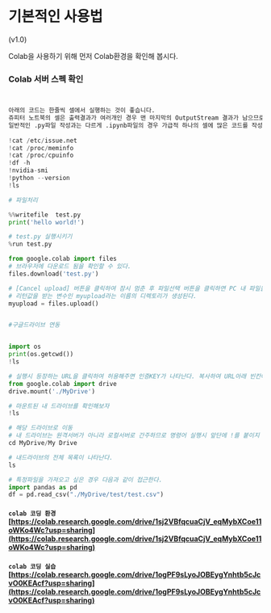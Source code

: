 # 기본적인 사용법

\(v1.0\)

Colab을 사용하기 위해 먼저 Colab환경을 확인해 봅시다.  

### Colab 서버 스펙 확인

```python


아래의 코드는 한줄씩 셀에서 실행하는 것이 좋습니다.  
쥬피터 노트북의 셀은 출력결과가 여러개인 경우 맨 마지막의 OutputStream 결과가 남으므로 이전 출력결과를 확인할 수 없기 때문입니다.   
일반적인 .py파일 작성과는 다르게 .ipynb파일의 경우 가급적 하나의 셀에 많은 코드를 작성하지 않는것이 좋습니다.  
 
!cat /etc/issue.net
!cat /proc/meminfo
!cat /proc/cpuinfo
!df -h
!nvidia-smi
!python --version
!ls

# 파일처리

%%writefile  test.py
print('hello world!')

# test.py 실행시키기
%run test.py

from google.colab import files
# 브라우저에 다운로드 됨을 확인할 수 있다.
files.download('test.py')

# [Cancel upload] 버튼을 클릭하여 잠시 멈춘 후 파일선택 버튼을 클릭하면 PC 내 파일을 선택할 수 있는 다이얼로그 창이 뜬다.
# 리턴값을 받는 변수인 myupload라는 이름의 디렉토리가 생성된다.
myupload = files.upload()


#구글드라이브 연동


import os
print(os.getcwd())
!ls

# 실행시 등장하는 URL을 클릭하여 허용해주면 인증KEY가 나타난다. 복사하여 URL아래 빈칸에 붙여넣으면 마운트에 성공하게된다.
from google.colab import drive
drive.mount('./MyDrive')

# 마운트된 내 드라이브를 확인해보자
!ls

# 해당 드라이브로 이동 
# 내 드라이브는 원격서버가 아니라 로컬서버로 간주하므로 명령어 실행시 앞단에 !를 붙이지 않는다.
cd MyDrive/My Drive

# 내드라이브의 전체 목록이 나타난다.
ls

# 특정파일을 가져오고 싶은 경우 다음과 같이 접근한다.
import pandas as pd
df = pd.read_csv("./MyDrive/test/test.csv")

```
#### `colab 코딩 환경` [https://colab.research.google.com/drive/1sj2VBfqcuaCjV_eqMybXCoe11oWKo4Wc?usp=sharing](https://colab.research.google.com/drive/1sj2VBfqcuaCjV_eqMybXCoe11oWKo4Wc?usp=sharing)
#### `colab 코딩 실습` [https://colab.research.google.com/drive/1ogPF9sLyoJOBEygYnhtb5cJcvO0KEAcf?usp=sharing](https://colab.research.google.com/drive/1ogPF9sLyoJOBEygYnhtb5cJcvO0KEAcf?usp=sharing)
